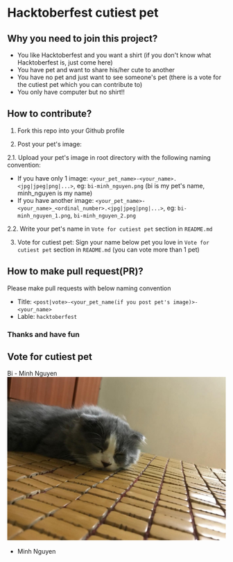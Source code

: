 # Hacktoberfest cutiest pet

## Why you need to join this project?
- You like Hacktoberfest and you want a shirt (if you don't know what Hacktoberfest is, just come here)
- You have pet and want to share his/her cute to another
- You have no pet and just want to see someone's pet (there is a vote for the cutiest pet which you can contribute to)
- You only have computer but no shirt!!

## How to contribute?
1. Fork this repo into your Github profile

2. Post your pet's image:

2.1. Upload your pet's image in root directory with the following naming convention:
- If you have only 1 image: `<your_pet_name>-<your_name>.<jpg|jpeg|png|...>`, eg: `bi-minh_nguyen.png` (bi is my pet's name, minh_nguyen is my name)
- If you have another image: `<your_pet_name>-<your_name>_<ordinal_number>.<jpg|jpeg|png|...>`, eg: `bi-minh_nguyen_1.png`, `bi-minh_nguyen_2.png` 

2.2. Write your pet's name in `Vote for cutiest pet` section in `README.md`

3. Vote for cutiest pet: Sign your name below pet you love in `Vote for cutiest pet` section in `README.md` (you can vote more than 1 pet)

## How to make pull request(PR)?
Please make pull requests with below naming convention
- Title: `<post|vote>-<your_pet_name(if you post pet's image)>-<your_name>`
- Lable: `hacktoberfest`

### Thanks and have fun

## Vote for cutiest pet
Bi - Minh Nguyen
![](./bi-minh_nguyen.jpg)
- Minh Nguyen

